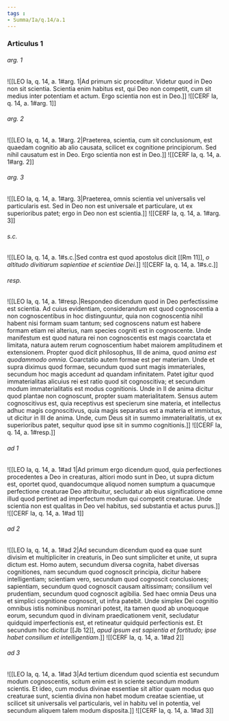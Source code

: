```yaml
---
tags : 
- Summa/Ia/q.14/a.1
---
```


### Articulus 1

###### arg. 1
![[LEO Ia, q. 14, a. 1#arg. 1|Ad primum sic proceditur. Videtur quod in Deo non sit scientia. Scientia enim habitus est, qui Deo non competit, cum sit medius inter potentiam et actum. Ergo scientia non est in Deo.]]
![[CERF Ia, q. 14, a. 1#arg. 1]]

###### arg. 2
![[LEO Ia, q. 14, a. 1#arg. 2|Praeterea, scientia, cum sit conclusionum, est quaedam cognitio ab alio causata, scilicet ex cognitione principiorum. Sed nihil causatum est in Deo. Ergo scientia non est in Deo.]]
![[CERF Ia, q. 14, a. 1#arg. 2]]

###### arg. 3
![[LEO Ia, q. 14, a. 1#arg. 3|Praeterea, omnis scientia vel universalis vel particularis est. Sed in Deo non est universale et particulare, ut ex superioribus patet; ergo in Deo non est scientia.]]
![[CERF Ia, q. 14, a. 1#arg. 3]]

###### s.c.
![[LEO Ia, q. 14, a. 1#s.c.|Sed contra est quod apostolus dicit [[Rm 11]], *o altitudo divitiarum sapientiae et scientiae Dei*.]]
![[CERF Ia, q. 14, a. 1#s.c.]]

###### resp.
![[LEO Ia, q. 14, a. 1#resp.|Respondeo dicendum quod in Deo perfectissime est scientia. Ad cuius evidentiam, considerandum est quod cognoscentia a non cognoscentibus in hoc distinguuntur, quia non cognoscentia nihil habent nisi formam suam tantum; sed cognoscens natum est habere formam etiam rei alterius, nam species cogniti est in cognoscente. Unde manifestum est quod natura rei non cognoscentis est magis coarctata et limitata, natura autem rerum cognoscentium habet maiorem amplitudinem et extensionem. Propter quod dicit philosophus, III de anima, quod *anima est quodammodo omnia*. Coarctatio autem formae est per materiam. Unde et supra diximus quod formae, secundum quod sunt magis immateriales, secundum hoc magis accedunt ad quandam infinitatem. Patet igitur quod immaterialitas alicuius rei est ratio quod sit cognoscitiva; et secundum modum immaterialitatis est modus cognitionis. Unde in II de anima dicitur quod plantae non cognoscunt, propter suam materialitatem. Sensus autem cognoscitivus est, quia receptivus est specierum sine materia, et intellectus adhuc magis cognoscitivus, quia magis separatus est a materia et immixtus, ut dicitur in III de anima. Unde, cum Deus sit in summo immaterialitatis, ut ex superioribus patet, sequitur quod ipse sit in summo cognitionis.]]
![[CERF Ia, q. 14, a. 1#resp.]]

###### ad 1
![[LEO Ia, q. 14, a. 1#ad 1|Ad primum ergo dicendum quod, quia perfectiones procedentes a Deo in creaturas, altiori modo sunt in Deo, ut supra dictum est, oportet quod, quandocumque aliquod nomen sumptum a quacumque perfectione creaturae Deo attribuitur, secludatur ab eius significatione omne illud quod pertinet ad imperfectum modum qui competit creaturae. Unde scientia non est qualitas in Deo vel habitus, sed substantia et actus purus.]]
![[CERF Ia, q. 14, a. 1#ad 1]]

###### ad 2
![[LEO Ia, q. 14, a. 1#ad 2|Ad secundum dicendum quod ea quae sunt divisim et multipliciter in creaturis, in Deo sunt simpliciter et unite, ut supra dictum est. Homo autem, secundum diversa cognita, habet diversas cognitiones, nam secundum quod cognoscit principia, dicitur habere intelligentiam; scientiam vero, secundum quod cognoscit conclusiones; sapientiam, secundum quod cognoscit causam altissimam; consilium vel prudentiam, secundum quod cognoscit agibilia. Sed haec omnia Deus una et simplici cognitione cognoscit, ut infra patebit. Unde simplex Dei cognitio omnibus istis nominibus nominari potest, ita tamen quod ab unoquoque eorum, secundum quod in divinam praedicationem venit, secludatur quidquid imperfectionis est, et retineatur quidquid perfectionis est. Et secundum hoc dicitur [[Jb 12]], *apud ipsum est sapientia et fortitudo; ipse habet consilium et intelligentiam*.]]
![[CERF Ia, q. 14, a. 1#ad 2]]

###### ad 3
![[LEO Ia, q. 14, a. 1#ad 3|Ad tertium dicendum quod scientia est secundum modum cognoscentis, scitum enim est in sciente secundum modum scientis. Et ideo, cum modus divinae essentiae sit altior quam modus quo creaturae sunt, scientia divina non habet modum creatae scientiae, ut scilicet sit universalis vel particularis, vel in habitu vel in potentia, vel secundum aliquem talem modum disposita.]]
![[CERF Ia, q. 14, a. 1#ad 3]]


